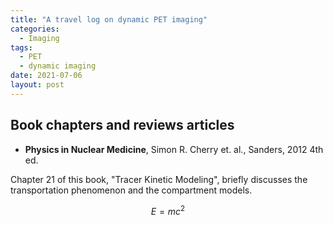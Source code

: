 ```yaml
---
title: "A travel log on dynamic PET imaging"
categories:
  - Imaging
tags:
  - PET
  - dynamic imaging
date: 2021-07-06
layout: post
---
```


## Book chapters and reviews articles

- **Physics in Nuclear Medicine**, Simon R. Cherry et. al., Sanders, 2012 4th ed.

Chapter 21 of this book, "Tracer Kinetic Modeling", briefly discusses the transportation phenomenon and the compartment models.

$$E = mc^2$$